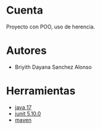 # Cuenta

Proyecto con POO, uso de herencia. 

# Autores

- Briyith Dayana Sanchez Alonso

# Herramientas

- [java 17](https://adoptium.net/es)
- [junit 5.10.0](https://mvnrepository.com/artifact/org.junit.jupiter/junit-jupiter-api/5.10.0)
- [maven](https://maven.apache.org)

